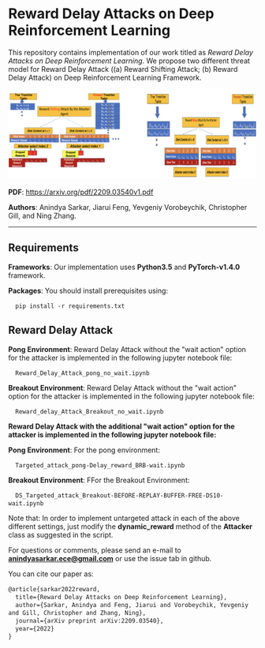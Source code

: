 # Reward Delay Attacks on Deep Reinforcement Learning


This repository contains implementation of our work titled as _Reward Delay Attacks on Deep Reinforcement Learning_. We propose two different threat model for Reward Delay Attack ((a) Reward Shifting Attack; (b) Reward Delay Attack) on Deep Reinforcement Learning Framework.

<img src="./figures/framework.png" alt="WAMI_Positives" style="width: 200p;"/>

**PDF**: https://arxiv.org/pdf/2209.03540v1.pdf

**Authors**: Anindya Sarkar, Jiarui Feng, Yevgeniy Vorobeychik, Christopher Gill, and Ning Zhang.

-------------------------------------------------------------------------------------
## Requirements
**Frameworks**: Our implementation uses **Python3.5** and **PyTorch-v1.4.0** framework.

**Packages**: You should install prerequisites using:
```shell
  pip install -r requirements.txt
```

## Reward Delay Attack

**Pong Environment**: Reward Delay Attack without the "wait action" option for the attacker is implemented in the following jupyter notebook file:

```shell
  Reward_Delay_Attack_pong_no_wait.ipynb
```

**Breakout Environment**: Reward Delay Attack without the "wait action" option for the attacker is implemented in the following jupyter notebook file:

```shell
  Reward_delay_Attack_Breakout_no_wait.ipynb
```

**Reward Delay Attack with the additional "wait action" option for the attacker is implemented in the following jupyter notebook file:**

**Pong Environment**: For the pong environment:

```shell
  Targeted_attack_pong-Delay_reward_BRB-wait.ipynb
```
**Breakout Environment**: FFor the Breakout Environment:

```shell
  DS_Targeted_attack_Breakout-BEFORE-REPLAY-BUFFER-FREE-DS10-wait.ipynb
```
Note that: In order to implement untargeted attack in each of the above different settings, just modify the **__dynamic_reward__** method of the  **Attacker** class as suggested in the script.

For questions or comments, please send an e-mail to **anindyasarkar.ece@gmail.com** or use the issue tab in github.

You can cite our paper as:
```
@article{sarkar2022reward,
  title={Reward Delay Attacks on Deep Reinforcement Learning},
  author={Sarkar, Anindya and Feng, Jiarui and Vorobeychik, Yevgeniy and Gill, Christopher and Zhang, Ning},
  journal={arXiv preprint arXiv:2209.03540},
  year={2022}
}
```
